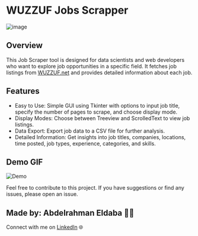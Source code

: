 # WUZZUF Jobs Scrapper
![image](https://integritycorp.net/wp-content/uploads/2023/02/07-integrity-Banner-Web.jpg)

## Overview
This Job Scraper tool is designed for data scientists and web developers who want to explore job opportunities in a specific field. It fetches job listings from [WUZZUF.net](https://wuzzuf.net/jobs/egypt) and provides detailed information about each job.

## Features
- Easy to Use: Simple GUI using Tkinter with options to input job title, specify the number of pages to scrape, and choose display mode.
- Display Modes: Choose between Treeview and ScrolledText to view job listings.
- Data Export: Export job data to a CSV file for further analysis.
- Detailed Information: Get insights into job titles, companies, locations, time posted, job types, experience, categories, and skills.

## Demo GIF
![Demo](demo_scrapper.gif)

Feel free to contribute to this project. If you have suggestions or find any issues, please open an issue.

## Made by: Abdelrahman Eldaba 👨‍💻

Connect with me on [LinkedIn](https://www.linkedin.com/in/abdelrahman-eldaba-739805192/) 🌐
